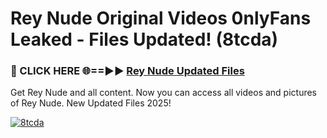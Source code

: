 # Rey Nude Original Videos 0nlyFans Leaked - Files Updated! (8tcda)

<h3>🔴 CLICK HERE 🌐==►► <a href="https://tinyurl.com/5h6xmrr3" rel="nofollow">Rey Nude Updated Files</a></h3>

Get Rey Nude and all content. Now you can access all videos and pictures of Rey Nude. New Updated Files 2025!

[![8tcda](https://i.imgur.com/KVD873Z.gif)](https://tinyurl.com/5h6xmrr3)
